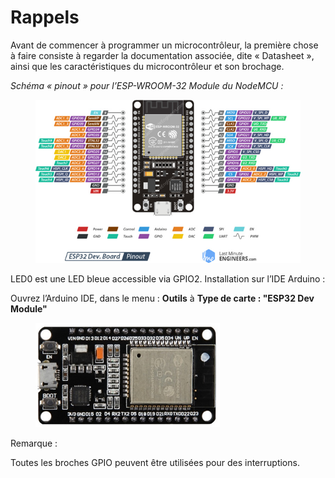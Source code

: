 # Rappels

Avant de commencer à programmer un microcontrôleur, la première chose à faire consiste à regarder la documentation associée, dite « Datasheet », ainsi que les caractéristiques du microcontrôleur et son brochage.

_Schéma « pinout » pour l’ESP-WROOM-32 Module du NodeMCU :_&#x20;

<figure><img src=".gitbook/assets/image.png" alt=""><figcaption></figcaption></figure>

LED0 est une LED bleue accessible via GPIO2. Installation sur l’IDE Arduino :

Ouvrez l’Arduino IDE, dans le menu : **Outils** à **Type de carte : "ESP32 Dev Module"**

<figure><img src=".gitbook/assets/image (2).png" alt=""><figcaption></figcaption></figure>

Remarque :

Toutes les broches GPIO peuvent être utilisées pour des interruptions.
